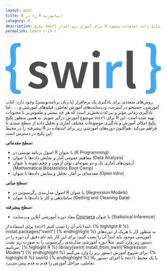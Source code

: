 ```yaml
---
layout: post
title: R را در R بیاموزید!
category: R
description: پکیج swirl برای آموزش نرم افزار R و مفاهیم تحلیل داده استفاده می‌شود.
permalink: learn-r-in-r
---
```

![swirl logo](/images/swirl.png)

روش‌های متعددی برای یادگیری یک نرم‌افزار (یا زبان برنامه‌نویسی) وجود دارد: کتاب آموزشی، جستجو در اینترنت، وب‌سایت‌های آموزش تعاملی، فیلم‌های آموزشی و ... . اما یادگیری زمانی مؤثر و نیز لذت‌بخش‌تر است که هر چه بیشتر و ملموس‌تر با محتویات موضوع آموزش درگیر شویم. به همین منظور پکیج `swirl` برای R تهیه شده است. این پکیج امکان آموزش و یادگیری موضوعات مختلف آماری و تحلیل داده از سطح مبتدی تا پیشرفته را در محیط R فراهم می‌کند. هم‌اکنون دوره‌های آموزشی زیر برای استفاده در این پکیج در دسترس است:

**سطح مقدماتی:**

- اصول برنامه نویسی در R با عنوان (R Programming)
- مفاهیم عمومی آمار و نمایش داده‌ها  با عنوان (Data Analysis)
- آزمون‌های آماری یک و دو نمونه‌ای، توان آزمون و حجم نمونه با عنوان (Mathematical Biostatistics Boot Camp)
- مقدمه‌ای بر آمار، تحلیل و نمایش داده‌ها با عنوان (Open Intro)

**سطح میانی:**

- اصول مدل‌بندی رگرسیونی در R با عنوان (Regression Models)
- ساماندهی و کار با داده‌ها با عنوان (Getting and Cleaning Data)

**سطح پیشرفته:**

- مفاد دوره آموزشی آنلاین وب‌سایت
[Coursera](https://www.coursera.org/course/statinference)
 با عنوان (Statistical Inference)
 
برای استفاده از `swirl` ابتدا باید آن را نصب کنیم:
{% highlight R %}
install.packages("swirl")
{% endhighlight %}
به منظور کار با هریک از دوره‌های آموزشی موجود باید ابتدا آن را نصب کنیم؛ برای این کار باید نام دقیق آن دوره را در دستور زیر وارد کنیم. مثلاً دوره آموزشی مدل‌بندی رگرسیونی را به صورت زیر نصب می‌کنیم:
{% highlight R %}
library(swirl)
install_from_swirl("Regression Models")
{% endhighlight %}
برای شروع آموزش دستور زیر را وارد می‌کنیم:
{% highlight R %}
swirl()
{% endhighlight %}
با اجرای دستور بالا `swirl` با یک محیط تعاملی، مراحل آموزش را قدم به قدم پیش می‌برد.
